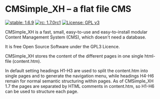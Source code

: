 # CMSimple_XH – a flat file CMS

[![stable: 1.6.9](https://img.shields.io/badge/stable-1.6.9-green.svg)](https://github.com/cmsimple-xh/cmsimple-xh/releases/tag/1.6.9)
[![rc: 1.7.0rc1](https://img.shields.io/badge/rc-1.7.0rc1-yellow.svg)](https://github.com/cmsimple-xh/cmsimple-xh/releases/tag/1.7.0rc1)
[![License: GPL v3](https://img.shields.io/badge/License-GPL%20v3-blue.svg)](http://www.gnu.org/licenses/gpl-3.0)

CMSimple_XH is a fast, small, easy-to-use and
easy-to-install modular Content Management
System (CMS), which doesn't need a database.

It is free Open Source Software under the
GPL3 Licence.

CMSimple_XH stores the content of the different
pages in one single html-file (content.htm).

In default setting headings H1-H3 are used
to split the content.htm into single pages
and to generate the navigation menu, while
headings H4-H6 remain for normal semantic
structuring within pages.
As of CMSimple_XH 1.7 the pages are separated by HTML comments in content.htm,
so H1-H6 can be used to structure each page.